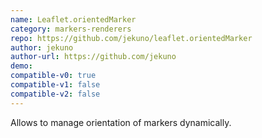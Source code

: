 ```yaml
---
name: Leaflet.orientedMarker
category: markers-renderers
repo: https://github.com/jekuno/leaflet.orientedMarker
author: jekuno
author-url: https://github.com/jekuno
demo: 
compatible-v0: true
compatible-v1: false
compatible-v2: false
---
```


Allows to manage orientation of markers dynamically.

